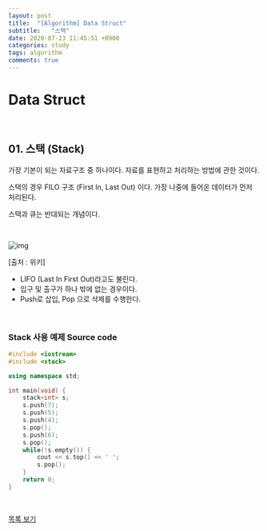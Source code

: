 ```yaml
---
layout: post
title:  "[Algorithm] Data Struct"
subtitle:   "스택"
date: 2020-07-23 11:45:51 +0900
categories: study
tags: algorithm
comments: true
---
```


# Data Struct

<br/>

## 01. 스택 (Stack)

가장 기본이 되는 자료구조 중 하나이다. 자료를 표현하고 처리하는 방법에 관한 것이다.

스택의 경우 FILO 구조 (First In, Last Out) 이다. 가장 나중에 들어온 데이터가 먼저 처리된다.

스택과 큐는 반대되는 개념이다.

<br/>

![img](https://upload.wikimedia.org/wikipedia/commons/thumb/2/29/Data_stack.svg/1280px-Data_stack.svg.png)

[출처 : 위키]

* LIFO (Last In First Out)라고도 불린다.
* 입구 및 출구가 하나 밖에 없는 경우이다.
* Push로 삽입, Pop 으로 삭제를 수행한다.

<br/>

### Stack 사용 예제 Source code

```c++
#include <iostream>
#include <stack>

using namespace std;

int main(void) {
	stack<int> s;
	s.push(7);
	s.push(5);
	s.push(4);
	s.pop();
	s.push(6);
	s.pop();
	while(!s.empty()) {
		cout << s.top() << ' ';
		s.pop();
	}
	return 0;
}
```

<br/>

[목록 보기](../README.md)